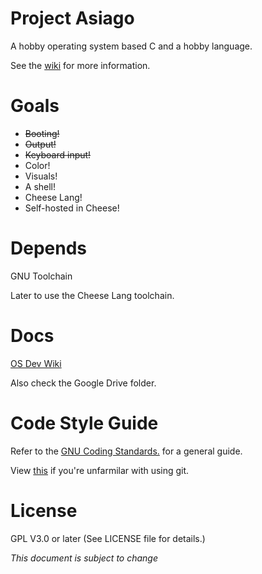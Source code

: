 # Project Asiago
A hobby operating system based C and a hobby language.

See the [wiki](https://en.wikipedia.org/wiki/Project_Asiago) for more information.

# Goals
+ ~~Booting!~~
+ ~~Output!~~
+ ~~Keyboard input!~~
+ Color!
+ Visuals!
+ A shell!
+ Cheese Lang!
+ Self-hosted in Cheese!

# Depends
GNU Toolchain

Later to use the Cheese Lang toolchain.

# Docs
[OS Dev Wiki](http://wiki.osdev.org/Main_Page)

Also check the Google Drive folder.

# Code Style Guide
Refer to the [GNU Coding Standards.](https://www.gnu.org/prep/standards/standards.html) for a general guide.

View [this](https://rogerdudler.github.io/git-guide/) if you're unfarmilar with using git.
  
# License
GPL V3.0 or later (See LICENSE file for details.)

*This document is subject to change*
